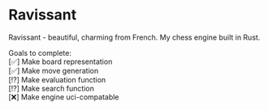 # Ravissant

Ravissant - beautiful, charming from French.
My chess engine built in Rust.

Goals to complete:</br>
[✅] Make board representation</br>
[✅] Make move generation</br>
[⁉️] Make evaluation function</br>
[⁉️] Make search function</br>
[❌] Make engine uci-compatable
